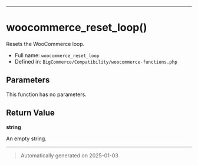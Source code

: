 ***

# woocommerce_reset_loop()

Resets the WooCommerce loop.




* Full name: `woocommerce_reset_loop`
* Defined in: `BigCommerce/Compatibility/woocommerce-functions.php`

## Parameters

This function has no parameters.

## Return Value

**string**

An empty string.

***
> Automatically generated on 2025-01-03
